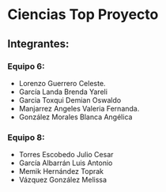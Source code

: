 # Ciencias Top Proyecto

## Integrantes:

### Equipo 6:
* Lorenzo Guerrero Celeste.
* García Landa Brenda Yareli 
* Garcia Toxqui Demian Oswaldo
* Manjarrez Angeles Valeria Fernanda.
* González Morales Blanca Angélica


### Equipo 8:

* Torres Escobedo Julio Cesar
* García Albarrán Luis Antonio
* Memik Hernández Toprak
* Vázquez González Melissa
